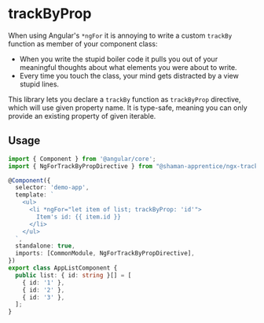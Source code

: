 # trackByProp

When using Angular's `*ngFor` it is annoying to write a custom `trackBy` function as member of your component class:

- When you write the stupid boiler code it pulls you out of your meaningful thoughts about what elements you were about to write.
- Every time you touch the class, your mind gets distracted by a view stupid lines.

This library lets you declare a `trackBy` function as `trackByProp` directive, which will use given property name. It is type-safe, meaning you can only provide an existing property of given iterable.

## Usage

```ts
import { Component } from '@angular/core';
import { NgForTrackByPropDirective } from "@shaman-apprentice/ngx-track-by-prop"

@Component({
  selector: 'demo-app',
  template: `
    <ul>
      <li *ngFor="let item of list; trackByProp: 'id'">
        Item's id: {{ item.id }}
      </li>
    </ul>
  `,
  standalone: true,
  imports: [CommonModule, NgForTrackByPropDirective],
})
export class AppListComponent {
  public list: { id: string }[] = [
    { id: '1' },
    { id: '2' },
    { id: '3' },
  ];
}
```
